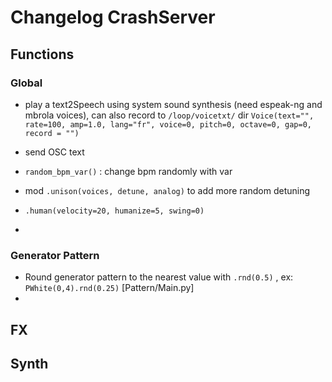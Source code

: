 # Changelog CrashServer 

## Functions


### Global
  - play a text2Speech using system sound synthesis (need espeak-ng and mbrola voices), can also record to `/loop/voicetxt/` dir 
`Voice(text="", rate=100, amp=1.0, lang="fr", voice=0, pitch=0, octave=0, gap=0, record = "")`

  - send OSC text 
  - `random_bpm_var()` : change bpm randomly with var
  - mod `.unison(voices, detune, analog)` to add more random detuning
  - `.human(velocity=20, humanize=5, swing=0)` 
  - 

### Generator Pattern
  - Round generator pattern to the nearest value with `.rnd(0.5)` , ex: `PWhite(0,4).rnd(0.25)` [Pattern/Main.py]
  -  

## FX

## Synth

